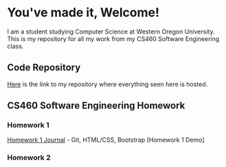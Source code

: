 # You've made it, Welcome!

I am a student studying Computer Science at Western Oregon University. This is my repository for all my work from my CS460 Software Engineering class.

## Code Repository

[Here](https://github.com/nki13/CS4602018) is the link to my repository where everything seen here is hosted.

## CS460 Software Engineering Homework

### Homework 1
[Homework 1 Journal](https://nki13.github.io/CS460/HW1) - Git, HTML/CSS, Bootstrap
[Homework 1 Demo]

### Homework 2
